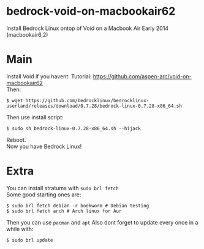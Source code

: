 # bedrock-void-on-macbookair62
Install Bedrock Linux ontop of Void on a Macbook Air Early 2014 (macbookair6,2)

# Main
Install Void if you havent: Tutorial: https://github.com/aspen-arc/void-on-macbookair62<br>
Then:

```
$ wget https://github.com/bedrocklinux/bedrocklinux-userland/releases/download/0.7.28/bedrock-linux-0.7.28-x86_64.sh
```

Then use install script:

```
$ sudo sh bedrock-linux-0.7.28-x86_64.sh --hijack
```
Reboot.<br>
Now you have Bedrock Linux!

# Extra
You can install stratums with `sudo brl fetch`<br>
Some good starting ones are:
```
$ sudo brl fetch debian -r bookworm # Debian testing
$ sudo brl fetch arch # Arch linux for Aur
```
Then you can use `pacman` and `apt`
Also dont forget to update every once in a while with:
```
$ sudo brl update
```
